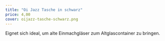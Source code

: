 ```yaml
---
title: "Oi Jazz Tasche in schwarz"
price: 4,00
cover: oijazz-tasche-schwarz.png
---
```


Eignet sich ideal, um alte Einmachgläser zum Altglascontainer zu bringen.
